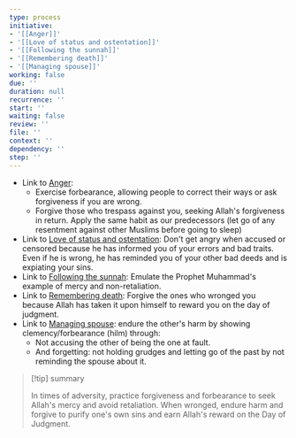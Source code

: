 ```yaml
---
type: process
initiative:
- '[[Anger]]'
- '[[Love of status and ostentation]]'
- '[[Following the sunnah]]'
- '[[Remembering death]]'
- '[[Managing spouse]]'
working: false
due: ''
duration: null
recurrence: ''
start: ''
waiting: false
review: ''
file: ''
context: ''
dependency: ''
step: ''
---
```


* Link to [Anger](Initiatives/bad%20traits/Anger.md):
	* Exercise forbearance, allowing people to correct their ways or ask forgiveness if you are wrong.
	* Forgive those who trespass against you, seeking Allah's forgiveness in return. Apply the same habit as our predecessors (let go of any resentment against other Muslims before going to sleep)
* Link to [Love of status and ostentation](Initiatives/bad%20traits/Love%20of%20status%20and%20ostentation.md): Don't get angry when accused or censored because he has informed you of your errors and bad traits. Even if he is wrong, he has reminded you of your other bad deeds and is expiating your sins.
* Link to [Following the sunnah](Initiatives/worship/Following%20the%20sunnah.md): Emulate the Prophet Muhammad's example of mercy and non-retaliation.
* Link to [Remembering death](Initiatives/good%20traits/Remembering%20death.md): Forgive the ones who wronged you because Allah has taken it upon himself to reward you on the day of judgment.
* Link to [Managing spouse](Initiatives/worship/Managing%20spouse.md): endure the other's harm by showing clemency/forbearance (hilm) through:
	* Not accusing the other of being the one at fault.
	* And forgetting: not holding grudges and letting go of the past by not reminding the spouse about it.

> [!tip] summary
> 
> In times of adversity, practice forgiveness and forbearance to seek Allah's mercy and avoid retaliation. When wronged, endure harm and forgive to purify one's own sins and earn Allah's reward on the Day of Judgment.

